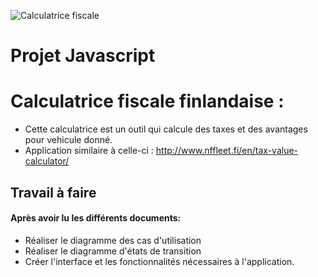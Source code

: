 ![Calculatrice fiscale](http://www.nffleet.fi/wp-content/uploads/2016/03/Verotusarvolask-300x109.jpg)
# Projet Javascript

# Calculatrice fiscale finlandaise :

* Cette calculatrice est un outil qui calcule des taxes et des avantages pour vehicule donné.
* Application similaire à celle-ci : http://www.nffleet.fi/en/tax-value-calculator/
## Travail à faire 

####  Après avoir lu les différents documents:
- Réaliser le diagramme des cas d'utilisation
- Réaliser le diagramme d'états de transition 
- Créer l'interface et les fonctionnalités nécessaires à l'application.


